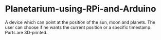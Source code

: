 # Planetarium-using-RPi-and-Arduino
A device which can point at the position of the sun, moon and planets. The user can choose if he wants the current position or a specific timestamp. Parts are 3D-printed.
